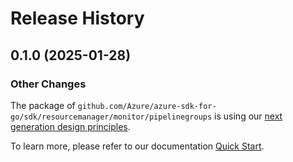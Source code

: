 # Release History

## 0.1.0 (2025-01-28)
### Other Changes

The package of `github.com/Azure/azure-sdk-for-go/sdk/resourcemanager/monitor/pipelinegroups` is using our [next generation design principles](https://azure.github.io/azure-sdk/general_introduction.html).

To learn more, please refer to our documentation [Quick Start](https://aka.ms/azsdk/go/mgmt).
